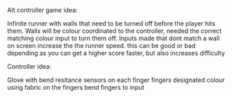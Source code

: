 Alt controller game idea:

Infinite runner with walls that need to be turned off before the player hits them.
Walls will be colour coordinated to the controller, needed the correct matching 
colour input to turn them off.
Inputs made that dont match a wall on screen increase the the runner speed.
this can be good or bad depending as you can get a higher score faster, but also 
increases difficulty

Controller idea:

Glove with bend resitance sensors on each finger
fingers designated colour using fabric on the fingers
bend fingers to input
